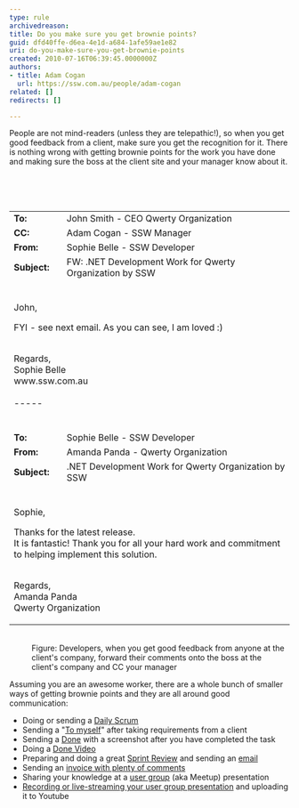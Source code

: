 ```yaml
---
type: rule
archivedreason: 
title: Do you make sure you get brownie points?
guid: dfd40ffe-d6ea-4e1d-a684-1afe59ae1e82
uri: do-you-make-sure-you-get-brownie-points
created: 2010-07-16T06:39:45.0000000Z
authors:
- title: Adam Cogan
  url: https://ssw.com.au/people/adam-cogan
related: []
redirects: []

---
```



People are not mind-readers (unless they are telepathic!), so when you get good feedback from a client, make sure you get the recognition for it. There is nothing wrong with getting brownie points for the work you have done and making sure the boss at the client site and your manager know about it. <br>
<br><excerpt class='endintro'></excerpt><br>
<dl class="goodImage"><dt>​
      <div class="greyBox"><table width="100%"><tbody><tr><td> 
                     <b>To&#58;</b> </td><td>John Smith - CEO Qwerty Organization </td></tr><tr><td> 
                     <b>CC&#58;</b> </td><td>​Adam Cogan - SSW Manager </td></tr><tr><td> 
                     <b>From&#58;</b> </td><td>Sophie Belle - SSW Developer </td></tr><tr><td> 
                     <b>Subject&#58;</b> </td><td>FW&#58; .NET Development Work for Qwerty Organization by SSW 
                     <br></td></tr><tr><td colspan="2"><p> 
                        <br>John, </p><p>FYI - see next email. As you can see, I am loved &#58;)<br><br> </p><p>Regards, 
                        <br> Sophie Belle 
                        <br>www.ssw.com.au​<br><br>-----​<br><br></p></td></tr><tr><td> 
                     <b>To&#58;</b> </td><td>Sophie Belle - SSW Developer </td></tr><tr><td> 
                     <b>From&#58;</b> </td><td>Amanda Panda -&#160;Qwerty Organization </td></tr><tr><td> 
                     <b>Subject&#58;</b> </td><td>.NET Development Work for Qwerty Organization by SSW </td></tr><tr><td colspan="2"><p> 
                        <br>Sophie, </p><p>Thanks for the latest release.<br> It is fantastic! Thank you for all your hard work and commitment to helping implement this solution. 
                        <br> 
                        <br></p><p>Regards, 
                        <br> Amanda Panda 
                        <br> Qwerty Organization<br></p></td></tr></tbody></table>
         <br> 
      </div></dt><dd>Figure&#58; Developers, when you get good feedback from anyone at the client's company, forward their comments onto the boss at the client's company and CC your manager​​​<br></dd></dl><p class="ssw15-rteElement-P">

Assuming you are an awesome worker, there are a whole bunch of smaller ways of getting brownie points and they are all around good communication&#58;​<br></p><ul><li>Doing or sending a <a href="/_layouts/15/FIXUPREDIRECT.ASPX?WebId=3dfc0e07-e23a-4cbb-aac2-e778b71166a2&amp;TermSetId=07da3ddf-0924-4cd2-a6d4-a4809ae20160&amp;TermId=731a3f5d-a266-4944-876c-a45afa82832f">Daily Scrum</a>&#160;</li><li>Sending a &quot;<a href="/_layouts/15/FIXUPREDIRECT.ASPX?WebId=3dfc0e07-e23a-4cbb-aac2-e778b71166a2&amp;TermSetId=07da3ddf-0924-4cd2-a6d4-a4809ae20160&amp;TermId=5c16d531-007d-49ef-8acc-b26596e13e84">To myself</a>&quot; after taking requirements from a client</li><li>Sending a <a href="/done-do-you-know-when-to-send-a-done-email-in-scrum">Done</a>&#160;with a screenshot after you have completed the task</li><li>Doing a <a href="/_layouts/15/FIXUPREDIRECT.ASPX?WebId=3dfc0e07-e23a-4cbb-aac2-e778b71166a2&amp;TermSetId=07da3ddf-0924-4cd2-a6d4-a4809ae20160&amp;TermId=f5fc27ce-af9d-4b57-ad64-3893dacc09e3">Done Video</a><br></li><li>Preparing and doing a great <a href="/_layouts/15/FIXUPREDIRECT.ASPX?WebId=3dfc0e07-e23a-4cbb-aac2-e778b71166a2&amp;TermSetId=07da3ddf-0924-4cd2-a6d4-a4809ae20160&amp;TermId=ce7cba56-e7a2-42c9-bdca-2445cf8f820b">Sprint Review</a>&#160;and sending an <a href="/_layouts/15/FIXUPREDIRECT.ASPX?WebId=3dfc0e07-e23a-4cbb-aac2-e778b71166a2&amp;TermSetId=07da3ddf-0924-4cd2-a6d4-a4809ae20160&amp;TermId=2a845add-b4b9-45ac-b47f-c646fe7d0c40">email</a><br></li><li>Sending an <a href="/_layouts/15/FIXUPREDIRECT.ASPX?WebId=3dfc0e07-e23a-4cbb-aac2-e778b71166a2&amp;TermSetId=07da3ddf-0924-4cd2-a6d4-a4809ae20160&amp;TermId=ea2b611e-1d9e-4cef-aaca-3559e0f608ca">invoice with plenty of comments</a></li><li>Sharing your knowledge at a <a href="https&#58;//www.ssw.com.au/ssw/NETUG/">user group</a> (aka Meetup) presentation</li><li><a href="https&#58;//www.ssw.com.au/ssw/Consulting/Video-Production/Conference-Video-Recording.aspx">Recording or live-streaming&#160;your user group presentation​</a> and uploading it to Youtube<br></li></ul>


